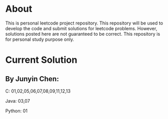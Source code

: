 About
======
This is personal leetcode project repository. This repository will be used to develop the code and submit solutions for leetcode problems.
However, solutions posted here are not guaranteed to be correct. This repository is for personal study purpose only.

Current Solution
================

## By Junyin Chen:
C:
01,02,05,06,07,08,09,11,12,13

Java:
03,07

Python:
01

